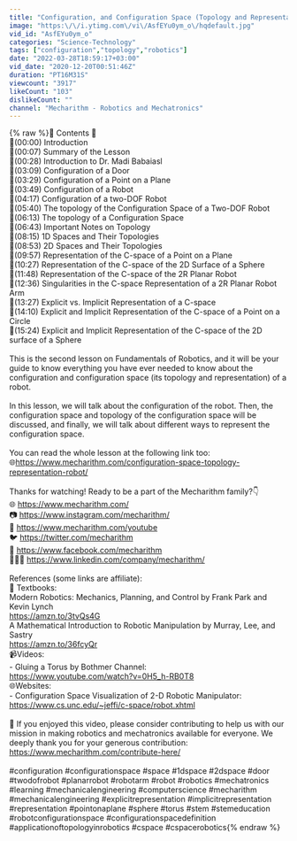 ```yaml
---
title: "Configuration, and Configuration Space (Topology and Representation) of a Robot | LESSON 2"
image: "https:\/\/i.ytimg.com\/vi\/AsfEYu0ym_o\/hqdefault.jpg"
vid_id: "AsfEYu0ym_o"
categories: "Science-Technology"
tags: ["configuration","topology","robotics"]
date: "2022-03-28T18:59:17+03:00"
vid_date: "2020-12-20T00:51:46Z"
duration: "PT16M31S"
viewcount: "3917"
likeCount: "103"
dislikeCount: ""
channel: "Mecharithm - Robotics and Mechatronics"
---
```

{% raw %}🌟 Contents 🌟 <br />💎(00:00) Introduction <br />💎(00:07) Summary of the Lesson <br />💎(00:28) Introduction to Dr. Madi Babaiasl<br />💎(03:09) Configuration of a Door<br />💎(03:29) Configuration of a Point on a Plane<br />💎(03:49) Configuration of a Robot<br />💎(04:17) Configuration of a two-DOF Robot<br />💎(05:40) The topology of the Configuration Space of a Two-DOF Robot <br />💎(06:13) The topology of a Configuration Space <br />💎(06:43) Important Notes on Topology <br />💎(08:15) 1D Spaces and Their Topologies <br />💎(08:53) 2D Spaces and Their Topologies <br />💎(09:57) Representation of the C-space of a Point on a Plane <br />💎(10:27) Representation of the C-space of the 2D Surface of a Sphere <br />💎(11:48) Representation of the C-space of the 2R Planar Robot <br />💎(12:36) Singularities in the C-space Representation of a 2R Planar Robot Arm<br />💎(13:27) Explicit vs. Implicit Representation of a C-space <br />💎(14:10) Explicit and Implicit Representation of the C-space of a Point on a Circle<br />💎(15:24)  Explicit and Implicit Representation of the C-space of the 2D surface of a Sphere <br /><br />This is the second lesson on Fundamentals of Robotics, and it will be your guide to know everything you have ever needed to know about the configuration and configuration space (its topology and representation) of a robot. <br /><br />In this lesson, we will talk about the configuration of the robot. Then, the configuration space and topology of the configuration space will be discussed, and finally, we will talk about different ways to represent the configuration space.<br /><br />You can read the whole lesson at the following link too:<br />🌐<a rel="nofollow" target="blank" href="https://www.mecharithm.com/configuration-space-topology-representation-robot/">https://www.mecharithm.com/configuration-space-topology-representation-robot/</a><br /><br />Thanks for watching! Ready to be a part of the Mecharithm family?👇<br />🌐 <a rel="nofollow" target="blank" href="https://www.mecharithm.com/">https://www.mecharithm.com/</a><br />📷 <a rel="nofollow" target="blank" href="https://www.instagram.com/mecharithm/">https://www.instagram.com/mecharithm/</a><br />🔴 <a rel="nofollow" target="blank" href="https://www.mecharithm.com/youtube">https://www.mecharithm.com/youtube</a><br />🐦 <a rel="nofollow" target="blank" href="https://twitter.com/mecharithm">https://twitter.com/mecharithm</a><br />🔵 <a rel="nofollow" target="blank" href="https://www.facebook.com/mecharithm">https://www.facebook.com/mecharithm</a><br />🧑🏻‍🎓 <a rel="nofollow" target="blank" href="https://www.linkedin.com/company/mecharithm/">https://www.linkedin.com/company/mecharithm/</a><br /><br />References (some links are affiliate):<br />📘 Textbooks: <br />Modern Robotics: Mechanics, Planning, and Control by Frank Park and Kevin Lynch<br /><a rel="nofollow" target="blank" href="https://amzn.to/3tvQs4G">https://amzn.to/3tvQs4G</a><br />A Mathematical Introduction to Robotic Manipulation by Murray, Lee, and Sastry<br /><a rel="nofollow" target="blank" href="https://amzn.to/36fcyQr">https://amzn.to/36fcyQr</a><br />📹Videos:<br />- Gluing a Torus by Bothmer Channel:<br /><a rel="nofollow" target="blank" href="https://www.youtube.com/watch?v=0H5_h-RB0T8">https://www.youtube.com/watch?v=0H5_h-RB0T8</a><br />🌐Websites:<br />- Configuration Space Visualization of 2-D Robotic Manipulator:<br /><a rel="nofollow" target="blank" href="https://www.cs.unc.edu/~jeffi/c-space/robot.xhtml">https://www.cs.unc.edu/~jeffi/c-space/robot.xhtml</a><br /><br />🌺 If you enjoyed this video, please consider contributing to help us with our mission in making robotics and mechatronics available for everyone. We deeply thank you for your generous contribution:<br /><a rel="nofollow" target="blank" href="https://www.mecharithm.com/contribute-here/">https://www.mecharithm.com/contribute-here/</a><br /><br />#configuration #configurationspace #space #1dspace #2dspace #door #twodofrobot #planarrobot #robotarm #robot #robotics #mechatronics #learning #mechanicalengineering #computerscience #mecharithm #mechanicalengineering #explicitrepresentation #implicitrepresentation #representation #pointonaplane #sphere #torus #stem #stemeducation #robotconfigurationspace #configurationspacedefinition #applicationoftopologyinrobotics #cspace #cspacerobotics{% endraw %}

